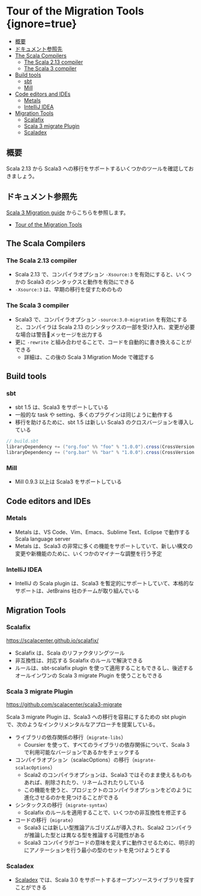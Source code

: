 # Tour of the Migration Tools {ignore=true}

<!-- @import "[TOC]" {cmd="toc" depthFrom=1 depthTo=6 orderedList=false} -->

<!-- code_chunk_output -->

- [概要](#概要)
- [ドキュメント参照先](#ドキュメント参照先)
- [The Scala Compilers](#the-scala-compilers)
  - [The Scala 2.13 compiler](#the-scala-213-compiler)
  - [The Scala 3 compiler](#the-scala-3-compiler)
- [Build tools](#build-tools)
  - [sbt](#sbt)
  - [Mill](#mill)
- [Code editors and IDEs](#code-editors-and-ides)
  - [Metals](#metals)
  - [IntelliJ IDEA](#intellij-idea)
- [Migration Tools](#migration-tools)
  - [Scalafix](#scalafix)
  - [Scala 3 migrate Plugin](#scala-3-migrate-plugin)
  - [Scaladex](#scaladex)

<!-- /code_chunk_output -->


## 概要

Scala 2.13 から Scala3 への移行をサポートするいくつかのツールを確認しておきましょう。

## ドキュメント参照先

[Scala 3 Migration guide](https://scalacenter.github.io/scala-3-migration-guide/) からこちらを参照します。

- [Tour of the Migration Tools](https://scalacenter.github.io/scala-3-migration-guide/docs/tooling/migration-tools.html)


## The Scala Compilers

### The Scala 2.13 compiler

- Scala 2.13 で、コンパイラオプション `-Xsource:3` を有効にすると、いくつかの Scala3 のシンタックスと動作を有効にできる
- `-Xsource:3` は、早期の移行を促すためのもの

### The Scala 3 compiler

- Scala3 で、コンパイラオプション `-source:3.0-migration` を有効にすると、コンパイラは Scala 2.13 のシンタックスの一部を受け入れ、変更が必要な場合は警告メッセージを出力する
- 更に `-rewrite` と組み合わせることで、コードを自動的に書き換えることができる
  - 詳細は、この後の Scala 3 Migration Mode で確認する

## Build tools

### sbt

- sbt 1.5 は、Scala3 をサポートしている
- 一般的な task や setting、多くのプラグインは同じように動作する
- 移行を助けるために、sbt 1.5 は新しい Scala3 のクロスバージョンを導入している

```scala
// build.sbt
libraryDependency += ("org.foo" %% "foo" % "1.0.0").cross(CrossVersion.for3Use2_13)
libraryDependency += ("org.bar" %% "bar" % "1.0.0").cross(CrossVersion.for2_13Use3)
```

### Mill

- Mill 0.9.3 以上は Scala3 をサポートしている


## Code editors and IDEs

### Metals

- Metals は、VS Code、Vim、Emacs、Sublime Text、Eclipse で動作する Scala language server
- Metals は、Scala3 の非常に多くの機能をサポートしていて、新しい構文の変更や新機能のために、いくつかのマイナーな調整を行う予定

### IntelliJ IDEA

- IntelliJ の Scala plugin は、Scala3 を暫定的にサポートしていて、本格的なサポートは、JetBrains 社のチームが取り組んでいる

## Migration Tools

### Scalafix

https://scalacenter.github.io/scalafix/

- Scalafix は、Scala のリファクタリングツール
- 非互換性は、対応する Scalafix のルールで解決できる
- ルールは、sbt-scalafix plugin を使って適用することもできるし、後述するオールインワンの Scala 3 migrate Plugin を使うこともできる

### Scala 3 migrate Plugin

https://github.com/scalacenter/scala3-migrate

Scala 3 migrate Plugin は、Scala3 への移行を容易にするための sbt plugin で、次のようなインクリメンタルなアプローチを提案している。

- ライブラリの依存関係の移行（`migrate-libs`）
  - Coursier を使って、すべてのライブラリの依存関係について、Scala 3 で利用可能なバージョンであるかをチェックする
- コンパイラオプション（scalacOptions）の移行（`migrate-scalacOptions`）
  - Scala2 のコンパイラオプションは、Scala3 ではそのまま使えるものもあれば、削除されたり、リネームされたりしている
  - この機能を使うと、プロジェクトのコンパイラオプションをどのように進化させるのかを見つけることができる
- シンタックスの移行（`migrate-syntax`）
  - Scalafix のルールを適用することで、いくつかの非互換性を修正する
- コードの移行（`migrate`）
  - Scala3 には新しい型推論アルゴリズムが導入され、Scala2 コンパイラが推論した型とは異なる型を推論する可能性がある
  - Scala3 コンパイラがコードの意味を変えずに動作させるために、明示的にアノテーションを行う最小の型のセットを見つけようとする

### Scaladex

- [Scaladex](https://index.scala-lang.org/search?q=*&scalaVersions=scala3) では、Scala 3.0 をサポートするオープンソースライブラリを探すことができる
